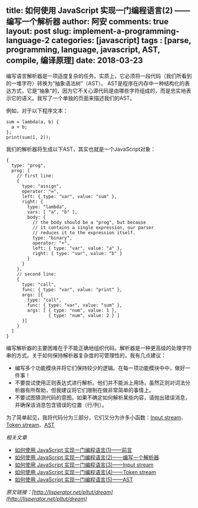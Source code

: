 title: 如何使用 JavaScript 实现一门编程语言(2) —— 编写一个解析器
author: 阿安
comments: true
layout: post
slug: implement-a-programming-language-2
categories: [javascript]
tags : [parse, programming, language, javascript, AST, compile, 编译原理]
date: 2018-03-23
---

编写语言解析器是一项适度复杂的任务。实质上，它必须将一段代码（我们所看到的一堆字符）转换为“抽象语法树”（AST）。
AST是程序在内存中一种结构化的表达方式，它是“抽象”的，因为它不关心源代码是由哪些字符组成的，而是忠实地表示它的语义。我写了一个单独的页面来描述我们的AST。

例如，对于以下程序文本：

    sum = lambda(a, b) {
      a + b;
    };
    print(sum(1, 2));

<!-- more -->

我们的解析器将生成以下AST，其实也就是一个JavaScript对象：

    {
      type: "prog",
      prog: [
        // first line:
        {
          type: "assign",
          operator: "=",
          left: { type: "var", value: "sum" },
          right: {
            type: "lambda",
            vars: [ "a", "b" ],
            body: {
              // the body should be a "prog", but because
              // it contains a single expression, our parser
              // reduces it to the expression itself.
              type: "binary",
              operator: "+",
              left: { type: "var", value: "a" },
              right: { type: "var", value: "b" }
            }
          }
        },
        // second line:
        {
          type: "call",
          func: { type: "var", value: "print" },
          args: [{
            type: "call",
            func: { type: "var", value: "sum" },
            args: [ { type: "num", value: 1 },
                    { type: "num", value: 2 } ]
          }]
        }
      ]
    }

编写解析器的主要困难在于不能正确地组织代码。解析器是一种更高级的处理字符串的方式。关于如何保持解析器复杂度的可管理性的，我有几点建议：

- 编写多个功能模块并将它们保持较少的逻辑。在每一项功能模块中中，做好一件事！
- 不要尝试使用正则表达式进行解析。他们并不能派上用场，虽然正则对词法分析器有所帮助，但我建议将它们限制在做非常简单的事情上。
- 不要试图猜测代码的意图。如果不确定如何解析某些内容，请抛出错误消息，并确保该消息包含错误的位置（行/列）。

为了简单起见，我将代码分为三部分，它们又分为许多小函数：[Input stream](/implement-a-programming-language-3)、[Token stream](/implement-a-programming-language-4)、[AST](/implement-a-programming-language-5)

_相关文章_

- [如何使用 JavaScript 实现一门编程语言(1)——前言](/implement-a-programming-language)
- [如何使用 JavaScript 实现一门编程语言(2)——编写一个解析器](/implement-a-programming-language-2)
- [如何使用 JavaScript 实现一门编程语言(3)——Input stream](/implement-a-programming-language-3)
- [如何使用 JavaScript 实现一门编程语言(4)——Token stream](/implement-a-programming-language-4)
- [如何使用 JavaScript 实现一门编程语言(5)——AST](/implement-a-programming-language-5)



_原文链接：[http://lisperator.net/pltut/dream](http://lisperator.net/pltut/dream)_